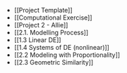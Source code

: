 - [[Project Template]]
- [[Computational Exercise]]
- [[Project 2 - Allie]]
- [[2.1. Modelling Process]]
- [[1.3 Linear DE]]
- [[1.4 Systems of DE (nonlinear)]]
- [[2.2 Modeling with Proportionality]]
- [[2.3 Geometric Similarity]]